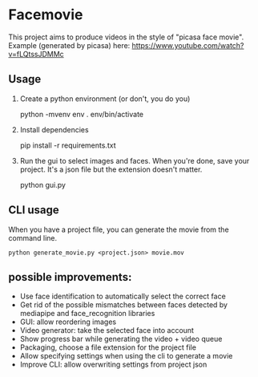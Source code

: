 # Facemovie

This project aims to produce videos in the style of "picasa face movie".
Example (generated by picasa) here: https://www.youtube.com/watch?v=fLQtssJDMMc

## Usage

1. Create a python environment (or don't, you do you)

    python -mvenv env
    . env/bin/activate
   
2. Install dependencies

    pip install -r requirements.txt
   
3. Run the gui to select images and faces. When you're done, save your project. It's a json file but the extension doesn't matter.

    python gui.py

## CLI usage

When you have a project file, you can generate the movie from the command line.

    python generate_movie.py <project.json> movie.mov

## possible improvements:

* Use face identification to automatically select the correct face
* Get rid of the possible mismatches between faces detected by mediapipe and face_recognition libraries
* GUI: allow reordering images
* Video generator: take the selected face into account 
* Show progress bar while generating the video + video queue
* Packaging, choose a file extension for the project file
* Allow specifying settings when using the cli to generate a movie
* Improve CLI: allow overwriting settings from project json